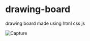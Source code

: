 # drawing-board
drawing board made using html css js

![Capture](https://user-images.githubusercontent.com/79649337/132140952-bb22f2fe-aa89-4233-9dc6-c99f42fa157a.PNG)

